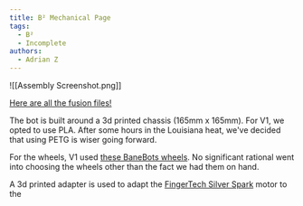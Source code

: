 ```yaml
---
title: B² Mechanical Page
tags:
  - B²
  - Incomplete
authors:
  - Adrian Z
---
```

![[Assembly Screenshot.png]]

[Here are all the fusion files!](https://mylsu1602.autodesk360.com/g/projects/20240917805728881/data/dXJuOmFkc2sud2lwcHJvZDpmcy5mb2xkZXI6Y28ua1ZBUHBtUU1URjJvTktVXzNSM0ZuQQ)

The bot is built around a 3d printed chassis (165mm x 165mm). For V1, we opted to use PLA. After some hours in the Louisiana heat, we've decided that using PETG is wiser going forward.

For the wheels, V1 used [these BaneBots wheels](https://banebots.com/banebots-wheel-3-7-8-x-0-8-hub-mount-50a-blue/). No significant rational went into choosing the wheels other than the fact we had them on hand.

A 3d printed adapter is used to adapt the [FingerTech Silver Spark](https://www.fingertechrobotics.com/proddetail.php?prod=ft-Sspark16) motor to the 